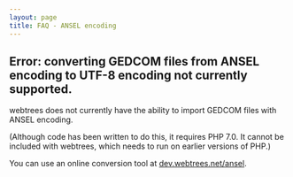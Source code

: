 ```yaml
---
layout: page
title: FAQ - ANSEL encoding
---
```


## Error: converting GEDCOM files from ANSEL encoding to UTF-8 encoding not currently supported.

webtrees does not currently have the ability to import GEDCOM files
with ANSEL encoding.

(Although code has been written to do this, it requires PHP 7.0.
It cannot be included with webtrees, which needs to run on earlier
versions of PHP.)

You can use an online conversion tool at [dev.webtrees.net/ansel](https://dev.webtrees.net/ansel/).
